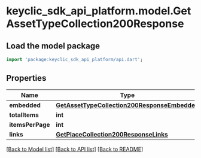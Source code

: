 # keyclic_sdk_api_platform.model.GetAssetTypeCollection200Response

## Load the model package
```dart
import 'package:keyclic_sdk_api_platform/api.dart';
```

## Properties
Name | Type | Description | Notes
------------ | ------------- | ------------- | -------------
**embedded** | [**GetAssetTypeCollection200ResponseEmbedded**](GetAssetTypeCollection200ResponseEmbedded.md) |  | [optional] 
**totalItems** | **int** |  | [optional] 
**itemsPerPage** | **int** |  | [optional] 
**links** | [**GetPlaceCollection200ResponseLinks**](GetPlaceCollection200ResponseLinks.md) |  | 

[[Back to Model list]](../README.md#documentation-for-models) [[Back to API list]](../README.md#documentation-for-api-endpoints) [[Back to README]](../README.md)


